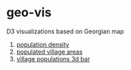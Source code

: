 # geo-vis
D3 visualizations based on Georgian map


1. [population density](https://bumbeishvili.github.io/geo-vis/populationPerRegions/)
2. [populated  village areas](https://bumbeishvili.github.io/geo-vis/populatedAreas/index.html)
3. [village populations 3d bar](https://bumbeishvili.github.io/geo-vis/populatedAreas/bar.html)
